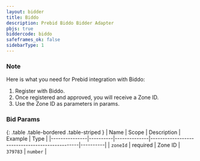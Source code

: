 ```yaml
---
layout: bidder
title: Biddo
description: Prebid Biddo Bidder Adapter
pbjs: true
biddercode: biddo
safeframes_ok: false
sidebarType: 1
---
```


### Note

Here is what you need for Prebid integration with Biddo:

1. Register with Biddo.
2. Once registered and approved, you will receive a Zone ID.
3. Use the Zone ID as parameters in params.

### Bid Params

{: .table .table-bordered .table-striped }
| Name          | Scope    | Description  | Example                                        | Type     |
|---------------|----------|--------------|------------------------------------------------|----------|
| `zoneId` | required | Zone ID | `379783` | `number` |
